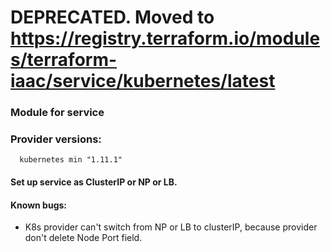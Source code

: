# DEPRECATED. Moved to https://registry.terraform.io/modules/terraform-iaac/service/kubernetes/latest
### Module for service

### Provider versions:
      kubernetes min "1.11.1"
#### Set up service as ClusterIP or  NP or LB.
#### Known bugs:
* K8s provider can't switch from NP or LB to clusterIP, because provider don't delete Node Port field.